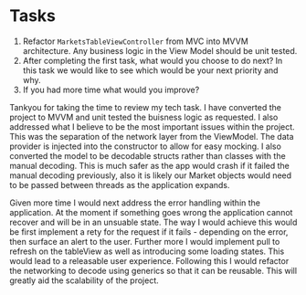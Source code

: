 # Tasks

1. Refactor `MarketsTableViewController` from MVC into MVVM architecture. Any business logic in the View Model should be unit tested.
2. After completing the first task, what would you choose to do next? In this task we would like to see which would be your next priority and why.
3. If you had more time what would you improve?


Tankyou for taking the time to review my tech task.  I have converted the project to MVVM and unit tested the buisness logic as requested.  I also addressed what I believe to be the most important issues within the project.  This was the separation of the network layer from the ViewModel.  The data provider is injected into the constructor to allow for easy mocking.  I also converted the model to be decodable structs rather than classes with the manual decoding.  This is much safer as the app would crash if it failed the manual decoding previously, also it is likely our Market objects would need to be passed between threads as the application expands.

Given more time I would next address the error handling within the application. At the moment if something goes wrong the application cannot recover and will be in an unsuable state.  The way I would achieve this would be first implement a rety for the request if it fails - depending on the error, then surface an alert to the user.  Further more I would implement pull to refresh on the tableView as well as introducing some loading states.  This would lead to a releasable user experience.  Following this I would refactor the networking to decode using generics so that it can be reusable.  This will greatly aid the scalability of the project.
